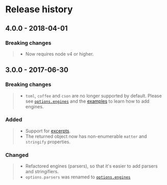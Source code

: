# Release history

## 4.0.0 - 2018-04-01

### Breaking changes

> - Now requires node v4 or higher. 


## 3.0.0 - 2017-06-30

### Breaking changes

> - `toml`, `coffee` and `cson` are no longer supported by default. Please see [`options.engines`](README.md#optionsengines) and the [examples](./examples) to learn how to add engines.

### Added

> - Support for [excerpts](README.md#optionsexcerpt).
> - The returned object now has non-enumerable `matter` and `stringify` properties.

### Changed

> - Refactored engines (parsers), so that it's easier to add parsers and stringifiers.
> - `options.parsers` was renamed to [`options.engines`](README.md#optionsengines)
